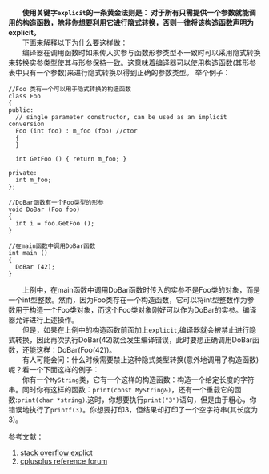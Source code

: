 &emsp;&emsp;**使用关键字`explicit`的一条黄金法则是：
对于所有只需提供一个参数就能调用的构造函数，除非你想要利用它进行隐式转换，否则一律将该构造函数声明为explicit。**    
&emsp;&emsp;下面来解释以下为什么要这样做：   
&emsp;&emsp;编译器在调用函数时如果传入实参与函数形参类型不一致时可以采用隐式转换来转换实参类型使其与形参保持一致。这意味着编译器可以使用构造函数(其形参表中只有一个参数)来进行隐式转换以得到正确的参数类型。
举个例子：
```
//Foo 类有一个可以用于隐式转换的构造函数
class Foo   
{
public:
  // single parameter constructor, can be used as an implicit conversion
  Foo (int foo) : m_foo (foo) //ctor
  {
  }

  int GetFoo () { return m_foo; }

private:
  int m_foo;
};

//DoBar函数有一个Foo类型的形参
void DoBar (Foo foo)
{
  int i = foo.GetFoo ();
}

//在main函数中调用DoBar函数
int main ()
{
  DoBar (42);
}
```
&emsp;&emsp;上例中，在main函数中调用DoBar函数时传入的实参不是Foo类的对象，而是一个int型整数。然而，因为Foo类存在一个构造函数，它可以将int型整数作为参数用于构造一个Foo类对象，而这个Foo类对象刚好可以作为DoBar的实参。编译器允许进行上述操作。    
&emsp;&emsp;但是，如果在上例中的构造函数前面加上`explicit`,编译器就会被禁止进行隐式转换，因此再次执行DoBar(42)就会发生编译错误，此时要想正确调用DoBar函数，还能这样：DoBar(Foo(42))。    
&emsp;&emsp;有人可能会问：什么时候需要禁止这种隐式类型转换(意外地调用了构造函数)呢？看一个下面这样的例子：    
&emsp;&emsp;你有一个`MyString`类，它有一个这样的构造函数：构造一个给定长度的字符串。同时你有这样的函数：`print(const MyString&)`，还有一个重载它的函数:`print(char *string)`.这时，你想要执行`print("3")`语句，但是由于粗心，你错误地执行了`printf(3)`。你想要打印3，但结果却打印了一个空字符串(其长度为3)。



参考文献：
1. [stack overflow explict](https://stackoverflow.com/questions/121162/what-does-the-explicit-keyword-mean)
2. [cplusplus reference forum](http://www.cplusplus.com/forum/general/168292/)

